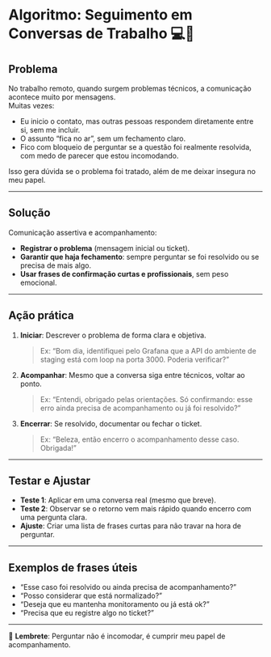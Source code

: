 # Algoritmo: Seguimento em Conversas de Trabalho 💻💬  

## Problema  
No trabalho remoto, quando surgem problemas técnicos, a comunicação acontece muito por mensagens.  
Muitas vezes:  
- Eu inicio o contato, mas outras pessoas respondem diretamente entre si, sem me incluir.  
- O assunto “fica no ar”, sem um fechamento claro.  
- Fico com bloqueio de perguntar se a questão foi realmente resolvida, com medo de parecer que estou incomodando.  

Isso gera dúvida se o problema foi tratado, além de me deixar insegura no meu papel.  

---

## Solução  
Comunicação assertiva e acompanhamento:  
- **Registrar o problema** (mensagem inicial ou ticket).  
- **Garantir que haja fechamento**: sempre perguntar se foi resolvido ou se precisa de mais algo.  
- **Usar frases de confirmação curtas e profissionais**, sem peso emocional.  

---

## Ação prática  
1. **Iniciar**: Descrever o problema de forma clara e objetiva.  
   > Ex: “Bom dia, identifiquei pelo Grafana que a API do ambiente de staging está com loop na porta 3000. Poderia verificar?”  

2. **Acompanhar**: Mesmo que a conversa siga entre técnicos, voltar ao ponto.  
   > Ex: “Entendi, obrigado pelas orientações. Só confirmando: esse erro ainda precisa de acompanhamento ou já foi resolvido?”  

3. **Encerrar**: Se resolvido, documentar ou fechar o ticket.  
   > Ex: “Beleza, então encerro o acompanhamento desse caso. Obrigada!”  

---

## Testar e Ajustar  
- **Teste 1**: Aplicar em uma conversa real (mesmo que breve).  
- **Teste 2**: Observar se o retorno vem mais rápido quando encerro com uma pergunta clara.  
- **Ajuste**: Criar uma lista de frases curtas para não travar na hora de perguntar.  

---

## Exemplos de frases úteis  
- “Esse caso foi resolvido ou ainda precisa de acompanhamento?”  
- “Posso considerar que está normalizado?”  
- “Deseja que eu mantenha monitoramento ou já está ok?”  
- “Precisa que eu registre algo no ticket?”  

---

🔑 **Lembrete**: Perguntar não é incomodar, é cumprir meu papel de acompanhamento.  
